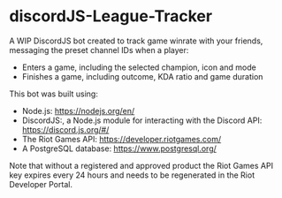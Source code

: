 # discordJS-League-Tracker

A WIP DiscordJS bot created to track game winrate with your friends, messaging the preset channel IDs when a player:

- Enters a game, including the selected champion, icon and mode
- Finishes a game, including outcome, KDA ratio and game duration

This bot was built using:
- Node.js: https://nodejs.org/en/
- DiscordJS:, a Node.js module for interacting with the Discord API: https://discord.js.org/#/
- The Riot Games API: https://developer.riotgames.com/
- A PostgreSQL database: https://www.postgresql.org/

Note that without a registered and approved product the Riot Games API key expires every 24 hours and needs to be regenerated in the Riot Developer Portal.

